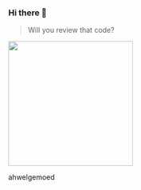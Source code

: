### Hi there 👋

<!--
**ahwelgemoed/ahwelgemoed** is a ✨ _special_ ✨ repository because its `README.md` (this file) appears on your GitHub profile.

Here are some ideas to get you started:

- 🔭 I’m currently working on ...
- 🌱 I’m currently learning ...
- 👯 I’m looking to collaborate on ...
- 🤔 I’m looking for help with ...
- 💬 Ask me about ...
- 📫 How to reach me: ...
- 😄 Pronouns: ...
- ⚡ Fun fact: ...
-->


> Will you review that code?

<a href="https://media.giphy.com/media/9GJ1lRip6TODBucmHk/giphy.gif"><img src="https://media.giphy.com/media/9GJ1lRip6TODBucmHk/giphy.gif" align="center" width="250" ></a>


ahwelgemoed
